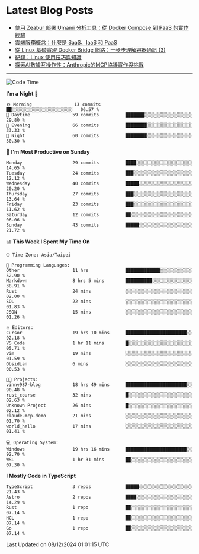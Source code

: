 # Latest Blog Posts
<!-- BLOG-POST-LIST:START -->
- [使用 Zeabur 部署 Umami 分析工具：從 Docker Compose 到 PaaS 的實作經驗](https://www.vinny987.xyz/blog/2024/deploying-umami-analytics-on-zeabur-from-docker-compose-to-paas-implementation/)
- [雲端服務概念：什麼是 SaaS、IaaS 和 PaaS](https://www.vinny987.xyz/blog/2024/cloud-service-concepts-what-are-saas-iaas-and-paas/)
- [從 Linux 基礎實現 Docker Bridge 網路：一步步理解容器通訊 &lpar;3&rpar;](https://www.vinny987.xyz/blog/2024/building-docker-style-bridge-networks-from-scratch-a-linux-network-deep-dive-3/)
- [紀錄：Linux 使用技巧與知識](https://www.vinny987.xyz/blog/2024/notes-linux-tips-and-knowledge/)
- [探索AI數據互操作性：Anthropic的MCP協議實作與挑戰](https://www.vinny987.xyz/blog/2024/exploring-interoperability-anthropic-s-model-context-protocol-in-practice/)
<!-- BLOG-POST-LIST:END -->

---

<!--START_SECTION:waka-->
![Code Time](http://img.shields.io/badge/Code%20Time-484%20hrs%204%20mins-blue)

**I'm a Night 🦉** 

```text
🌞 Morning                13 commits          ██░░░░░░░░░░░░░░░░░░░░░░░   06.57 % 
🌆 Daytime                59 commits          ███████░░░░░░░░░░░░░░░░░░   29.80 % 
🌃 Evening                66 commits          ████████░░░░░░░░░░░░░░░░░   33.33 % 
🌙 Night                  60 commits          ████████░░░░░░░░░░░░░░░░░   30.30 % 
```
📅 **I'm Most Productive on Sunday** 

```text
Monday                   29 commits          ████░░░░░░░░░░░░░░░░░░░░░   14.65 % 
Tuesday                  24 commits          ███░░░░░░░░░░░░░░░░░░░░░░   12.12 % 
Wednesday                40 commits          █████░░░░░░░░░░░░░░░░░░░░   20.20 % 
Thursday                 27 commits          ███░░░░░░░░░░░░░░░░░░░░░░   13.64 % 
Friday                   23 commits          ███░░░░░░░░░░░░░░░░░░░░░░   11.62 % 
Saturday                 12 commits          ██░░░░░░░░░░░░░░░░░░░░░░░   06.06 % 
Sunday                   43 commits          █████░░░░░░░░░░░░░░░░░░░░   21.72 % 
```


📊 **This Week I Spent My Time On** 

```text
🕑︎ Time Zone: Asia/Taipei

💬 Programming Languages: 
Other                    11 hrs              █████████████░░░░░░░░░░░░   52.90 % 
Markdown                 8 hrs 5 mins        ██████████░░░░░░░░░░░░░░░   38.91 % 
Rust                     24 mins             ░░░░░░░░░░░░░░░░░░░░░░░░░   02.00 % 
SQL                      22 mins             ░░░░░░░░░░░░░░░░░░░░░░░░░   01.83 % 
JSON                     15 mins             ░░░░░░░░░░░░░░░░░░░░░░░░░   01.26 % 

🔥 Editors: 
Cursor                   19 hrs 10 mins      ███████████████████████░░   92.18 % 
VS Code                  1 hr 11 mins        █░░░░░░░░░░░░░░░░░░░░░░░░   05.71 % 
Vim                      19 mins             ░░░░░░░░░░░░░░░░░░░░░░░░░   01.59 % 
Obsidian                 6 mins              ░░░░░░░░░░░░░░░░░░░░░░░░░   00.53 % 

🐱‍💻 Projects: 
vinny987-blog            18 hrs 49 mins      ███████████████████████░░   90.48 % 
rust_course              32 mins             █░░░░░░░░░░░░░░░░░░░░░░░░   02.63 % 
Unknown Project          26 mins             █░░░░░░░░░░░░░░░░░░░░░░░░   02.12 % 
claude-mcp-demo          21 mins             ░░░░░░░░░░░░░░░░░░░░░░░░░   01.70 % 
world_hello              17 mins             ░░░░░░░░░░░░░░░░░░░░░░░░░   01.41 % 

💻 Operating System: 
Windows                  19 hrs 16 mins      ███████████████████████░░   92.70 % 
WSL                      1 hr 31 mins        ██░░░░░░░░░░░░░░░░░░░░░░░   07.30 % 
```

**I Mostly Code in TypeScript** 

```text
TypeScript               3 repos             █████░░░░░░░░░░░░░░░░░░░░   21.43 % 
Astro                    2 repos             ████░░░░░░░░░░░░░░░░░░░░░   14.29 % 
Rust                     1 repo              ██░░░░░░░░░░░░░░░░░░░░░░░   07.14 % 
HCL                      1 repo              ██░░░░░░░░░░░░░░░░░░░░░░░   07.14 % 
Go                       1 repo              ██░░░░░░░░░░░░░░░░░░░░░░░   07.14 % 
```




 Last Updated on 08/12/2024 01:01:15 UTC
<!--END_SECTION:waka-->

<!--
**vincent97277/vincent97277** is a ✨ _special_ ✨ repository because its `README.md` (this file) appears on your GitHub profile.

Here are some ideas to get you started:

- 🔭 I’m currently working on ...
- 🌱 I’m currently learning ...
- 👯 I’m looking to collaborate on ...
- 🤔 I’m looking for help with ...
- 💬 Ask me about ...
- 📫 How to reach me: ...
- 😄 Pronouns: ...
- ⚡ Fun fact: ...
-->
